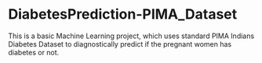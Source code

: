 # DiabetesPrediction-PIMA_Dataset
This is a basic Machine Learning project, which uses standard PIMA Indians Diabetes Dataset to diagnostically predict if the pregnant women has diabetes or not.
